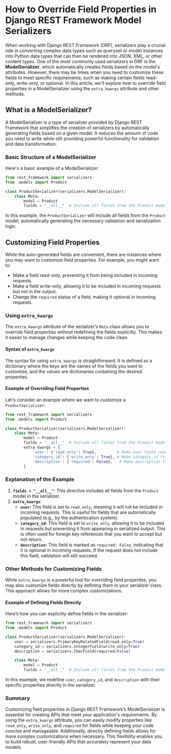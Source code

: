 # How to Override Field Properties in Django REST Framework Model Serializers

When working with Django REST Framework (DRF), serializers play a crucial role in converting complex data types such as queryset or model instances into Python data types that can then be rendered into JSON, XML, or other content types. One of the most commonly used serializers in DRF is the **ModelSerializer**, which automatically creates fields based on the model's attributes. However, there may be times when you need to customize these fields to meet specific requirements, such as making certain fields read-only, write-only, or optional. In this article, we'll explore how to override field properties in a ModelSerializer using the `extra_kwargs` attribute and other methods.

## What is a ModelSerializer?

A ModelSerializer is a type of serializer provided by Django REST Framework that simplifies the creation of serializers by automatically generating fields based on a given model. It reduces the amount of code you need to write while still providing powerful functionality for validation and data transformation.

### Basic Structure of a ModelSerializer

Here's a basic example of a ModelSerializer:

```python
from rest_framework import serializers
from .models import Product

class ProductSerializer(serializers.ModelSerializer):
    class Meta:
        model = Product
        fields = "__all__"  # Include all fields from the Product model
```

In this example, the `ProductSerializer` will include all fields from the `Product` model, automatically generating the necessary validation and serialization logic.

## Customizing Field Properties

While the auto-generated fields are convenient, there are instances where you may want to customize field properties. For example, you might want to:

- Make a field read-only, preventing it from being included in incoming requests.
- Make a field write-only, allowing it to be included in incoming requests but not in the output.
- Change the `required` status of a field, making it optional in incoming requests.

### Using `extra_kwargs`

The `extra_kwargs` attribute of the serializer’s `Meta` class allows you to override field properties without redefining the fields explicitly. This makes it easier to manage changes while keeping the code clean.

#### Syntax of `extra_kwargs`

The syntax for using `extra_kwargs` is straightforward. It is defined as a dictionary where the keys are the names of the fields you want to customize, and the values are dictionaries containing the desired properties.

#### Example of Overriding Field Properties

Let's consider an example where we want to customize a `ProductSerializer`:

```python
from rest_framework import serializers
from .models import Product

class ProductSerializer(serializers.ModelSerializer):
    class Meta:
        model = Product
        fields = "__all__"  # Include all fields from the Product model
        extra_kwargs = {
            'user': {'read_only': True},         # Make user field read-only
            'category_id': {'write_only': True}, # Make category_id field write-only
            'description': {'required': False},   # Make description field optional
        }
```

### Explanation of the Example

1. **`fields = "__all__"`**: This directive includes all fields from the `Product` model in the serializer.
2. **`extra_kwargs`**:
   - **`user`:** This field is set to `read_only`, meaning it will not be included in incoming requests. This is useful for fields that are automatically populated (e.g., by the authentication system).
   - **`category_id`:** This field is set to `write_only`, allowing it to be included in requests but preventing it from appearing in serialized output. This is often used for foreign key references that you want to accept but not return.
   - **`description`:** This field is marked as `required: False`, indicating that it is optional in incoming requests. If the request does not include this field, validation will still succeed.

### Other Methods for Customizing Fields

While `extra_kwargs` is a powerful tool for overriding field properties, you may also customize fields directly by defining them in your serializer class. This approach allows for more complex customizations.

#### Example of Defining Fields Directly

Here’s how you can explicitly define fields in the serializer:

```python
from rest_framework import serializers
from .models import Product

class ProductSerializer(serializers.ModelSerializer):
    user = serializers.PrimaryKeyRelatedField(read_only=True)
    category_id = serializers.IntegerField(write_only=True)
    description = serializers.CharField(required=False)

    class Meta:
        model = Product
        fields = "__all__"  # Include all fields from the Product model
```

In this example, we redefine `user`, `category_id`, and `description` with their specific properties directly in the serializer.

### Summary

Customizing field properties in Django REST Framework’s ModelSerializer is essential for creating APIs that meet your application's requirements. By using the `extra_kwargs` attribute, you can easily modify properties like `read_only`, `write_only`, and `required` for fields while keeping your code concise and manageable. Additionally, directly defining fields allows for more complex customizations when necessary. This flexibility enables you to build robust, user-friendly APIs that accurately represent your data models.